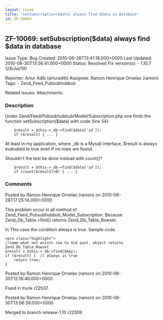 ```yaml
---
layout: issue
title: "setSubscription($data) always find $data in database"
id: ZF-10069
---
```


ZF-10069: setSubscription($data) always find $data in database
--------------------------------------------------------------

 Issue Type: Bug Created: 2010-06-28T13:41:18.000+0000 Last Updated: 2010-06-30T13:56:41.000+0000 Status: Resolved Fix version(s): - 1.10.7 (28/Jul/10)
 
 Reporter:  Artur Adib (arturadib)  Assignee:  Ramon Henrique Ornelas (ramon)  Tags: - Zend\_Feed\_Pubsubhubbub
 
 Related issues: 
 Attachments: 
### Description

Under Zend/Feed/Pubsubhubbub/Model/Subscription.php one finds the function setSubscription($data) with code (line 54):

 
        $result = $this->_db->find($data['id']);
        if ($result) { ... }


At least in my application, where \_db is a Mysqli interface, $result is always evaluated to true even if no rows are found.

Shouldn't the test be done instead with count()?

 
        $result = $this->_db->find($data['id']);
        if (count($result)>0) { ... }


 

 

### Comments

Posted by Ramon Henrique Ornelas (ramon) on 2010-06-28T17:25:14.000+0000

This problem occur in all method of Zend\_Feed\_Pubsubhubbub\_Model\_Subscription. Because Zend\_Db\_Table:>find() returns Zend\_Db\_Table\_Rowset.

In This case the condition always is true. Sample code.

 
    <pre class="highlight">
    //same what not exists row to $id past, object returns Zend_Db_Table_Rowset
    $result = $this->_db->find($key); 
    if ($result) {  // always is true
        return true;
    }


 

 

Posted by Ramon Henrique Ornelas (ramon) on 2010-06-30T12:16:46.000+0000

Fixed in trunk r22507.

 

 

Posted by Ramon Henrique Ornelas (ramon) on 2010-06-30T13:56:39.000+0000

Merged to branch release-1.10 r22509

 

 